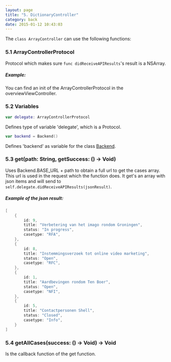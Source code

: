 ```yaml
---
layout: page
title: "5. DictionaryController"
category: back
date: 2015-01-12 10:43:03
---
```


The `class ArrayController` can use the following functions:

### 5.1 ArrayControllerProtocol
Protocol which makes sure `func didReceiveAPIResults`'s result is a NSArray.

##### Example:
You can find an init of the ArrayControllerProtocol in the overviewViewController.

### 5.2 Variables
```swift
var delegate: ArrayControllerProtocol
```
Defines type of variable 'delegate', which is a Protocol.

```swift
var backend = Backend()
```
Defines 'backend' as variable for the class [Backend](../back/backend-introduction.html).

### 5.3 get(path: String, getSuccess: () -> Void)
Uses Backend.BASE_URL + path to obtain a full url to get the cases array. This url is used in the request which the function does. It get's an array with json items and will send to `self.delegate.didReceiveAPIResults(jsonResult)`.

##### Example of the json result:
```swift
[
    {
        id: 9,
        title: "Verbetering van het imago rondom Groningen",
        status: "In progress",
        casetype: "RFA",
    },
    {
        id: 8,
        title: "Instemmingsverzoek tot online video marketing",
        status: "Open",
        casetype: "RFC",
    },
    {
        id: 1,
        title: "Aardbevingen rondom Ten Boer",
        status: "Open",
        casetype: "NFI",
    },
    {
        id: 5,
        title: "Contactpersonen Shell",
        status: "Closed",
        casetype: "Info",
    }
]
```

### 5.4 getAllCases(success: () -> Void) -> Void
Is the callback function of the get function.



